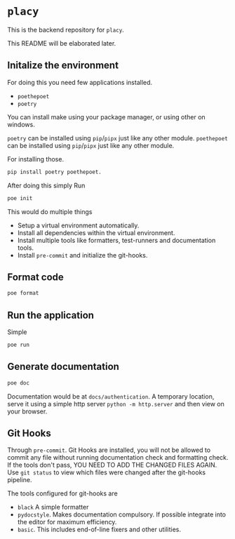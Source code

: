 # `placy`

This is the backend repository for `placy`.


This README will be elaborated later.

## Initalize the environment

For doing this you need few applications installed.

- `poethepoet`
- `poetry`


You can install make using your package manager, or using other on windows.

`poetry` can be installed using `pip`/`pipx` just like any other module.
`poethepoet` can be installed using `pip`/`pipx` just like any other module.

For installing those.
```sh
pip install poetry poethepoet.
```

After doing this simply Run

```sh
poe init
```
This would do multiple things
- Setup a virtual environment automatically.
- Install all dependencies within the virtual environment.
- Install multiple tools like formatters, test-runners and documentation tools.
- Install `pre-commit` and initialize the git-hooks.


## Format code

```sh
poe format
```


## Run the application

Simple
```sh
poe run
```


## Generate documentation

```sh
poe doc
```

Documentation would be at `docs/authentication`. A temporary location, serve it using a simple http server `python -m http.server` and then view on your browser.

## Git Hooks

Through `pre-commit`. Git Hooks are installed, you will not be allowed to commit any file without running documentation check and formatting check. If the tools don't pass, YOU NEED TO ADD THE CHANGED FILES AGAIN. Use `git status` to view which files were changed after the git-hooks pipeline.

The tools configured for git-hooks are

- `black` A simple formatter
- `pydocstyle`. Makes documentation compulsory. If possible integrate into the editor for maximum efficiency.
- `basic`. This includes end-of-line fixers and other utilities.
